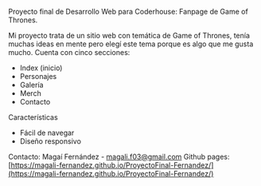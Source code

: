 Proyecto final de Desarrollo Web para Coderhouse: Fanpage de Game of Thrones.


Mi proyecto trata de un sitio web con temática de Game of Thrones, tenía muchas ideas en mente pero elegí este tema porque es algo que me gusta mucho. 
Cuenta con cinco secciones:


-  Index (inicio)
-  Personajes
-  Galería
-  Merch
-  Contacto


Características


-  Fácil de navegar
-  Diseño responsivo


Contacto: Magaí Fernández - magali.f03@gmail.com
Github pages: [https://magali-fernandez.github.io/ProyectoFinal-Fernandez/](https://magali-fernandez.github.io/ProyectoFinal-Fernandez/)

